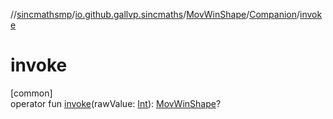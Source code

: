 //[sincmathsmp](../../../../index.md)/[io.github.gallvp.sincmaths](../../index.md)/[MovWinShape](../index.md)/[Companion](index.md)/[invoke](invoke.md)

# invoke

[common]\
operator fun [invoke](invoke.md)(rawValue: [Int](https://kotlinlang.org/api/latest/jvm/stdlib/kotlin/-int/index.html)): [MovWinShape](../index.md)?

